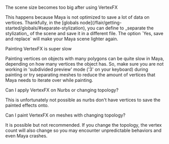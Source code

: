The scene size becomes too big after using VertexFX
<div markdown="1">
This happens because Maya is not optimized to save a lot of data on vertices. Thankfully, in the [globals node](/flair/getting-started/globals/#separate-stylization), you can define to _separate the stylization_ of the scene and save it in a different file. The option `Yes, save and replace` will make your Maya scene lighter again.
</div>

Painting VertexFX is super slow
<div markdown="1">
Painting vertices on objects with many polygons can be quite slow in Maya, depending on how many vertices the object has. So, make sure you are not working in 'subdivided preview' mode ('3' on your keyboard) during painting or try separating meshes to reduce the amount of vertices that Maya needs to iterate over while painting.
</div>

Can I apply VertexFX on Nurbs or changing topology?
<div markdown="1">
This is unfortunately not possible as nurbs don't have vertices to save the painted effects onto.
</div>

Can I paint VertexFX on meshes with changing topology?
<div markdown="1">
It is possible but not recommended. If you change the topology, the vertex count will also change so you may encounter unpredictable behaviors and even Maya crashes.
</div>


